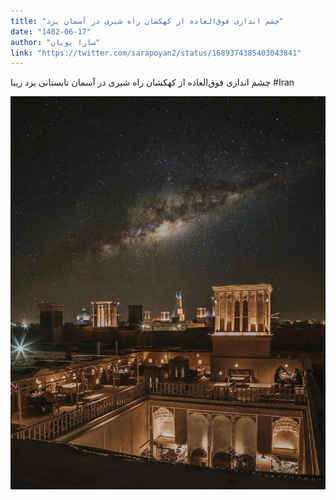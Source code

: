 ```yaml
---
title: "چشم اندازی فوق‌العاده از کهکشان راه شيری در آسمان یزد"
date: "1402-06-17"
author: "سارا پویان"
link: "https://twitter.com/sarapoyan2/status/1689374385403043841"
---
```


چشم اندازی فوق‌العاده از کهکشان راه شيری در آسمان تابستانی یزد زیبا
#Iran

![چشم اندازی فوق‌العاده از کهکشان راه شيری در آسمان یزد](./Kahkeshan-rah-shiri-yazd.webp)
